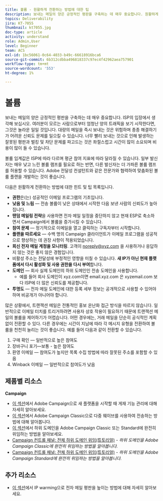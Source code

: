 ```yaml
---
title: 볼륨 - 원활하게 전환하는 방법에 대한 팁
description: 보내는 메일의 양은 긍정적인 평판을 구축하는 데 매우 중요합니다. 원활하게 전환하기 위해 수행할 수 있는 작업에 대해 알아봅니다.
topics: Deliverability
jira: KT-7055
thumbnail: kt7055.jpg
doc-type: article
activity: understand
role: Admin,User
level: Beginner
team: ACS
exl-id: 1bc56061-0c64-4033-b49c-66618916bca6
source-git-commit: 6b312cdbba496818337c97ec4f42962aea757901
workflow-type: tm+mt
source-wordcount: '553'
ht-degree: 1%

---
```


# 볼륨

보내는 메일의 양은 긍정적인 평판을 구축하는 데 매우 중요합니다. ISP의 입장에서 생각해 보십시오. 여러분이 모르는 사람으로부터 엄청난 양의 트래픽을 보기 시작한다면, 그것은 놀라운 일일 것입니다. 대량의 메일을 즉시 보내는 것은 위험하며 종종 해결하기가 어려운 신뢰도 문제를 일으킬 수 있습니다. 너무 빨리 보내는 것으로 인해 발생하는 잘못된 평판과 벌킹 및 차단 문제를 파고드는 것은 좌절스럽고 시간이 많이 소요되며 비용이 많이 들 수 있습니다.

볼륨 임계값은 ISP에 따라 다르며 평균 참여 지표에 따라 달라질 수 있습니다. 일부 발신자는 매우 낮고 느린 볼륨 램프를 필요로 하는 반면, 다른 발신자는 더 가파른 볼륨 램프를 허용할 수 있습니다. Adobe 전달성 컨설턴트와 같은 전문가와 협력하여 맞춤화된 볼륨 플랜을 개발하는 것이 좋습니다.

다음은 원활하게 전환하는 방법에 대한 힌트 및 팁 목록입니다.

* **권한**&#x200B;은(는) 성공적인 이메일 프로그램의 기초입니다.
* **낮음 및 느림** — 전송 볼륨이 낮은 상태에서 시작한 다음 보낸 사람의 신뢰도가 높아집니다.
* **탠덤 메일링 전략**&#x200B;을 사용하면 전자 메일 일정을 중단하지 않고 현재 ESP로 축소하면서 Campaign에서 볼륨을 증가시킬 수 있습니다.
* **참여 문제** — 정기적으로 이메일을 열고 클릭하는 구독자부터 시작합니다.
* **플랜을 따르세요** — 수백 명의 Campaign 클라이언트가 이메일 프로그램을 성공적으로 향상하는 데 권장 사항이 적용되었습니다.
* **회신 전자 메일 계정을 모니터링**. 고객이 noreply@xyz.com 을 사용하거나 응답하지 않는 것은 좋지 않은 경험입니다.
* 비활성 주소는 전달성에 부정적인 영향을 미칠 수 있습니다. **새 IP가 아닌 현재 플랫폼에서 다시 활성화 및 사용 권한을 다시 부여**&#x200B;합니다.
* **도메인** — 회사 실제 도메인의 하위 도메인인 전송 도메인을 사용합니다.
   * 예를 들어 회사 도메인이 xyz.com이면 email.xyz.com 은 xyzemail.com 보다 ISP에 더 많은 신뢰도를 제공합니다.
* **투명도** — 전자 메일 도메인에 대한 등록 세부 정보는 공개적으로 사용할 수 있어야 하며 비공개가 아니어야 합니다.

많은 상황에서, 트랜잭션 메일은 전통적인 홍보 온난화 접근 방식을 따르지 않습니다. 일반적으로 이메일 터치를 트리거하려면 사용자 상호 작용이 필요하기 때문에 트랜잭션 메일의 볼륨을 제어하기가 어렵습니다. 어떤 경우에는, 거래 메일을 단순히 공식적인 계획 없이 전환할 수 있다. 다른 경우에는 시간이 지남에 따라 각 메시지 유형을 전환하여 볼륨을 천천히 늘리는 것이 좋습니다. 예를 들어 다음과 같이 전환할 수 있습니다.

1. 구매 확인 — 일반적으로 높은 참여도
2. 장바구니 포기—보통 - 높은 참여도
3. 환영 이메일 — 참여도가 높지만 목록 수집 방법에 따라 잘못된 주소를 포함할 수 있음
4. Winback 이메일 — 일반적으로 참여도가 낮음

## 제품별 리소스

**Campaign**

* [이 섹션](/help/additional-resources/ac-starting-new-platform.md)에서 Adobe Campaign으로 새 플랫폼을 시작할 때 게재 기능 관리에 대해 자세히 알아보세요.
* [이 섹션](https://experienceleague.adobe.com/docs/campaign-classic/using/sending-messages/key-steps-when-creating-a-delivery/steps-sending-the-delivery.html?lang=ko#sending-using-multiple-waves)에서 Adobe Campaign Classic으로 다중 웨이브를 사용하여 전송하는 방법에 대해 알아봅니다.
* [이 섹션](/help/additional-resources/ac-domain-name-setup.md)에서 하위 도메인을 Adobe Campaign Classic 또는 Standard에 완전히 위임하는 방법을 알아보세요.
* [Campaign 컨트롤 패널: 전체 하위 도메인 위임(튜토리얼)](https://experienceleague.adobe.com/docs/campaign-classic-learn/control-panel/subdomains-and-certificates/subdomain-delegation.html?lang=ko) - *하위 도메인을 Adobe Campaign Classic에 완전히 위임하는 방법을 알아봅니다.*
* [Campaign 컨트롤 패널: 전체 하위 도메인 위임(튜토리얼)](https://experienceleague.adobe.com/docs/campaign-standard-learn/control-panel/subdomains-and-certificates/subdomain-delegation.html?lang=ko) - *하위 도메인을 Adobe Campaign Standard에 완전히 위임하는 방법을 알아봅니다.*

## 추가 리소스

* [이 섹션](/help/additional-resources/increase-reputation-with-ip-warming.md)에서 IP warming으로 전자 메일 평판을 높이는 방법에 대해 자세히 알아보세요.
